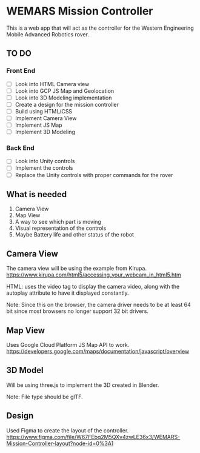 # WEMARS Mission Controller
This is a web app that will act as the controller for the Western Engineering Mobile Advanced Robotics rover.

## TO DO

### Front End
- [ ] Look into HTML Camera view
- [ ] Look into GCP JS Map and Geolocation
- [ ] Look into 3D Modeling implementation
- [ ] Create a design for the mission controller
- [ ] Build using HTML/CSS
- [ ] Implement Camera View
- [ ] Implement JS Map
- [ ] Implement 3D Modeling

### Back End
- [ ] Look into Unity controls
- [ ] Implement the controls
- [ ] Replace the Unity controls with proper commands for the rover

## What is needed
1. Camera View
2. Map View
3. A way to see which part is moving
4. Visual representation of the controls
5. Maybe Battery life and other status of the robot

## Camera View
The camera view will be using the example from Kirupa. https://www.kirupa.com/html5/accessing_your_webcam_in_html5.htm

HTML: uses the video tag to display the camera video, along with the autoplay attribute to have it displayed constantly.

Note: Since this on the browser, the camera driver needs to be at least 64 bit since most browsers no longer support 32 bit drivers.

## Map View
Uses Google Cloud Platform JS Map API to work. https://developers.google.com/maps/documentation/javascript/overview

## 3D Model
Will be using three.js to implement the 3D created in Blender. 

Note: File type should be glTF.

## Design
Used Figma to create the layout of the controller. 
https://www.figma.com/file/W67FEbq2M5QXv4zwLE36x3/WEMARS-Mission-Controller-layout?node-id=0%3A1
